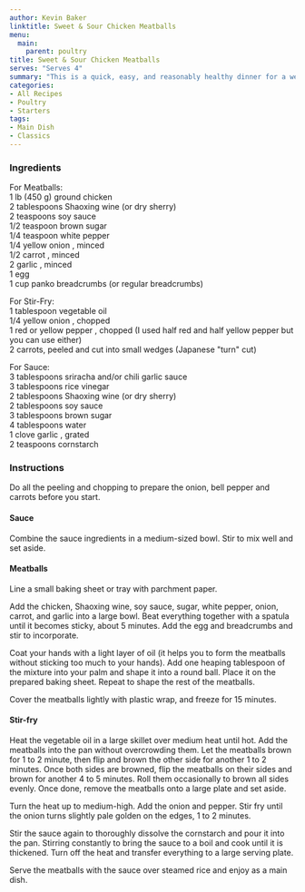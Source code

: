 ```yaml
---
author: Kevin Baker
linktitle: Sweet & Sour Chicken Meatballs
menu:
  main:
    parent: poultry
title: Sweet & Sour Chicken Meatballs
serves: "Serves 4"
summary: "This is a quick, easy, and reasonably healthy dinner for a weeknight. This is an absolutely delicious sweet and sour sauce."
categories:
- All Recipes
- Poultry
- Starters
tags:
- Main Dish
- Classics
---
```

### Ingredients

<div class="ingredient-list">
  
For Meatballs:  
1 lb (450 g) ground chicken  
2 tablespoons Shaoxing wine (or dry sherry)  
2 teaspoons soy sauce   
1/2 teaspoon brown sugar   
1/4 teaspoon white pepper  
1/4 yellow onion , minced  
1/2 carrot , minced  
2 garlic , minced  
1 egg  
1 cup panko breadcrumbs (or regular breadcrumbs)  
  
For Stir-Fry:  
1 tablespoon vegetable oil  
1/4 yellow onion , chopped  
1 red or yellow pepper , chopped (I used half red and half yellow pepper but you can use either)  
2 carrots, peeled and cut into small wedges (Japanese "turn" cut)  
  
For Sauce:  
3 tablespoons sriracha and/or chili garlic sauce  
3 tablespoons rice vinegar   
2 tablespoons Shaoxing wine (or dry sherry)   
2 tablespoons soy sauce   
3 tablespoons brown sugar   
4 tablespoons water  
1 clove garlic , grated  
2 teaspoons cornstarch  

</div>

### Instructions
Do all the peeling and chopping to prepare the onion, bell pepper and carrots before you start.

#### Sauce
Combine the sauce ingredients in a medium-sized bowl. Stir to mix well and set aside. 

#### Meatballs
Line a small baking sheet or tray with parchment paper.

Add the chicken, Shaoxing wine, soy sauce, sugar, white pepper, onion, carrot, and garlic into a large bowl. Beat everything together with a spatula until it becomes sticky, about 5 minutes. Add the egg and breadcrumbs and stir to incorporate. 

Coat your hands with a light layer of oil (it helps you to form the meatballs without sticking too much to your hands). Add one heaping tablespoon of the mixture into your palm and shape it into a round ball. Place it on the prepared baking sheet. Repeat to shape the rest of the meatballs. 

Cover the meatballs lightly with plastic wrap, and freeze for 15 minutes.

#### Stir-fry
Heat the vegetable oil in a large skillet over medium heat until hot. Add the meatballs into the pan without overcrowding them. Let the meatballs brown for 1 to 2 minute, then flip and brown the other side for another 1 to 2 minutes. Once both sides are browned, flip the meatballs on their sides and brown for another 4 to 5 minutes. Roll them occasionally to brown all sides evenly. Once done, remove the meatballs onto a large plate and set aside. 

Turn the heat up to medium-high. Add the onion and pepper. Stir fry until the onion turns slightly pale golden on the edges, 1 to 2 minutes. 

Stir the sauce again to thoroughly dissolve the cornstarch and pour it into the pan. Stirring constantly to bring the sauce to a boil and cook until it is thickened. Turn off the heat and transfer everything to a large serving plate. 

Serve the meatballs with the sauce over steamed rice and enjoy as a main dish. 
